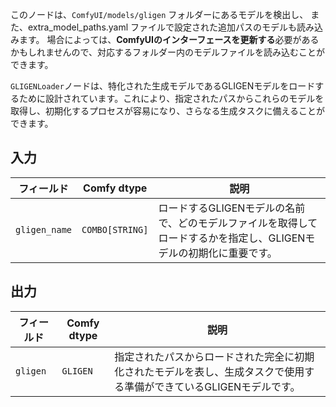 このノードは、`ComfyUI/models/gligen` フォルダーにあるモデルを検出し、
また、extra_model_paths.yaml ファイルで設定された追加パスのモデルも読み込みます。
場合によっては、**ComfyUIのインターフェースを更新する**必要があるかもしれませんので、対応するフォルダー内のモデルファイルを読み込むことができます。

`GLIGENLoader`ノードは、特化された生成モデルであるGLIGENモデルをロードするために設計されています。これにより、指定されたパスからこれらのモデルを取得し、初期化するプロセスが容易になり、さらなる生成タスクに備えることができます。

## 入力

| フィールド       | Comfy dtype       | 説明                                                                       |
|-------------|-------------------|-----------------------------------------------------------------------------------|
| `gligen_name`| `COMBO[STRING]`    | ロードするGLIGENモデルの名前で、どのモデルファイルを取得してロードするかを指定し、GLIGENモデルの初期化に重要です。 |

## 出力

| フィールド    | Comfy dtype | 説明                                                              |
|----------|-------------|--------------------------------------------------------------------------|
| `gligen` | `GLIGEN`    | 指定されたパスからロードされた完全に初期化されたモデルを表し、生成タスクで使用する準備ができているGLIGENモデルです。 |
